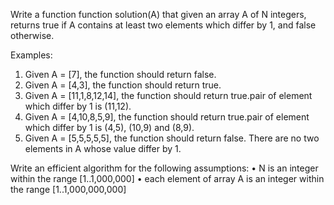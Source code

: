 Write a function
function solution(A)
that given an array A of N integers, returns true if A contains at least two elements which differ by 1, and false otherwise.

Examples:

1. Given A = [7], the function should return false.
2. Given A = [4,3], the function should return true.
3. Given A = [11,1,8,12,14], the function should return true.pair of element which differ by 1 is (11,12).
4. Given A = [4,10,8,5,9], the function should return true.pair of element which differ by 1 is (4,5), (10,9) and (8,9).
5. Given A = [5,5,5,5,5], the function should return false. There are no two elements in A whose value differ by 1.

Write an efficient algorithm for the following assumptions:
• N is an integer within the range [1..1,000,000] • each element of array A is an integer within the range  [1..1,000,000,000]
